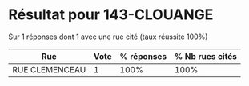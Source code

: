 # Résultat pour 143-CLOUANGE

Sur 1 réponses dont 1 avec une rue cité (taux réussite 100%)

| Rue | Vote | % réponses | % Nb rues cités|
|-----|------|------------|----------------|
| RUE CLEMENCEAU | 1 | 100% | 100%|
